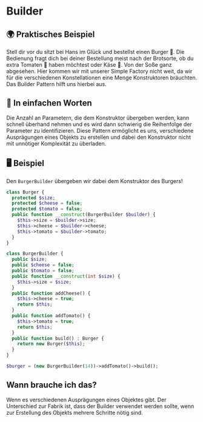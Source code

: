 # Builder

## 🌍 Praktisches Beispiel

Stell dir vor du sitzt bei Hans im Glück und bestellst einen Burger 🍔. Die Bedienung fragt dich bei deiner Bestellung meist nach der Brotsorte, ob du extra Tomaten 🍅 haben möchtest oder Käse 🧀. Von der Soße ganz abgesehen. Hier kommen wir mit unserer Simple Factory nicht weit, da wir für die verschiedenen Konstellationen eine Menge Konstruktoren bräuchten. Das Builder Pattern hilft uns hierbei aus.

## 💬 In einfachen Worten

Die Anzahl an Parametern, die dem Konstruktor übergeben werden, kann schnell überhand nehmen und es wird dann schwierig die Reihenfolge der Parameter zu identifizieren. Diese Pattern ermöglicht es uns, verschiedene Ausprägungen eines Objekts zu erstellen und dabei den Konstruktor nicht mit unnötiger Komplexität zu überladen.

## 🖥 Beispiel

Den `BurgerBuilder` übergeben wir dabei dem Konstruktor des Burgers!

```php
class Burger {
  protected $size;
  protected $cheese = false;
  protected $tomato = false;
  public function __construct(BurgerBuilder $builder) {
    $this->size = $builder->size;
    $this->cheese = $builder->cheese;
    $this->tomato = $builder->tomato;
  }
}

class BurgerBuilder {
  public $size;
  public $cheese = false;
  public $tomato = false;
  public function __construct(int $size) {
    $this->size = $size;
  }
  public function addCheese() {
    $this->cheese = true;
    return $this;
  }
  public function addTomato() {
    $this->tomato = true;
    return $this;
  }
  public function build() : Burger {
    return new Burger($this);
  }
}

$burger = (new BurgerBuilder(14))->addTomato()->build();
```

## Wann brauche ich das?

Wenn es verschiedenen Ausprägungen eines Objektes gibt. Der Unterschied zur Fabrik ist, dass der Builder verwendet werden sollte, wenn zur Erstellung des Objekts mehrere Schritte nötig sind.
